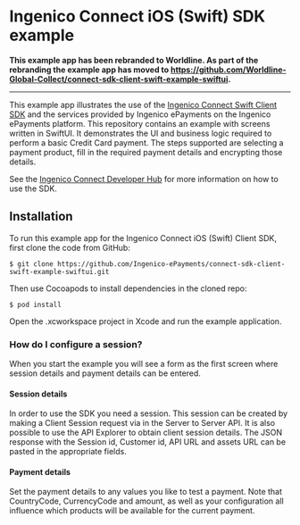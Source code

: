 # Ingenico Connect iOS (Swift) SDK example

**This example app has been rebranded to Worldline. As part of the rebranding the example app has moved to https://github.com/Worldline-Global-Collect/connect-sdk-client-swift-example-swiftui.**

---

This example app illustrates the use of the [Ingenico Connect Swift Client SDK](https://github.com/Ingenico-ePayments/connect-sdk-client-swift) and the services provided by Ingenico ePayments on the Ingenico ePayments platform.
This repository contains an example with screens written in SwiftUI. It demonstrates the UI and business logic required to perform a basic Credit Card payment. The steps supported are selecting a payment product, fill in the required payment details and encrypting those details.

See the [Ingenico Connect Developer Hub](https://epayments.developer-ingenico.com/documentation/sdk/mobile/swift/) for more information on how to use the SDK.

## Installation

To run this example app for the Ingenico Connect iOS (Swift) Client SDK, first clone the code from GitHub:

```
$ git clone https://github.com/Ingenico-ePayments/connect-sdk-client-swift-example-swiftui.git
```

Then use Cocoapods to install dependencies in the cloned repo:
```
$ pod install
```

Open the .xcworkspace project in Xcode and run the example application.

### How do I configure a session?

When you start the example you will see a form as the first screen where session details and payment details can be entered.

#### Session details

In order to use the SDK you need a session. This session can be created by making a Client Session request via in the Server to Server API.
It is also possible to use the API Explorer to obtain client session details. The JSON response with the Session id, Customer id, API URL and assets URL can be pasted in the appropriate fields.

#### Payment details

Set the payment details to any values you like to test a payment. Note that CountryCode, CurrencyCode and amount, as well as your configuration all influence which products will be available for the current payment.

